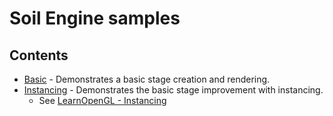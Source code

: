 # Soil Engine samples

## Contents

* [Basic](src/basic) - Demonstrates a basic stage creation and rendering.
* [Instancing](src/instancing) - Demonstrates the basic stage improvement with
  instancing.
    * See [LearnOpenGL - Instancing](https://learnopengl.com/Advanced-OpenGL/Instancing)
